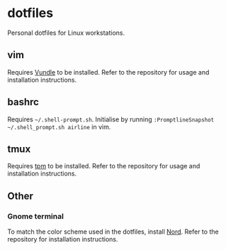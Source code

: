 # dotfiles
Personal dotfiles for Linux workstations.

## vim
Requires [Vundle](https://github.com/VundleVim/Vundle.vim) to be installed. Refer to the repository for usage and installation instructions.

## bashrc
Requires `~/.shell-prompt.sh`. Initialise by running `:PromptlineSnapshot ~/.shell_prompt.sh airline` in vim.

## tmux
Requires [tpm](https://github.com/tmux-plugins/tpm) to be installed. Refer to the repository for usage and installation instructions.

## Other

### Gnome terminal
To match the color scheme used in the dotfiles, install [Nord](https://github.com/arcticicestudio/nord-gnome-terminal). Refer to the repository for installation instructions.
